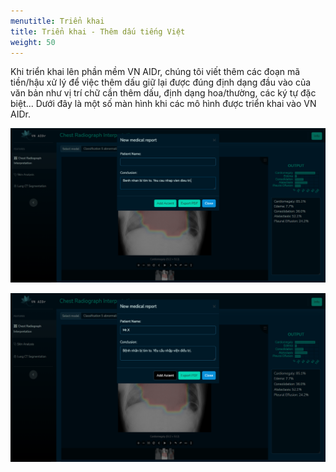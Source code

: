 ```yaml
---
menutitle: Triển khai
title: Triển khai - Thêm dấu tiếng Việt
weight: 50
---
```


Khi triển khai lên phần mềm VN AIDr, chúng tôi viết thêm các đoạn mã tiền/hậu xử lý để việc thêm dấu giữ lại được đúng định dạng đầu vào của văn bản như vị trí chữ cần thêm dấu, định dạng hoa/thường, các ký tự đặc biệt... Dưới đây là một số màn hình khi các mô hình được triển khai vào VN AIDr.

![Màn hình nhập nhận xét bác sĩ – Không dấu](demo-screen-1.png)

![Sau khi bác sĩ ấn Add Accent, dấu câu sẽ được thêm vào](demo-screen-2.png)